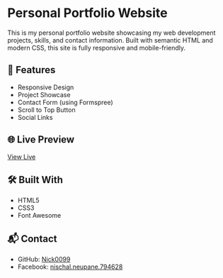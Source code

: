 # Personal Portfolio Website

This is my personal portfolio website showcasing my web development projects, skills, and contact information. Built with semantic HTML and modern CSS, this site is fully responsive and mobile-friendly.

## 🚀 Features
- Responsive Design
- Project Showcase
- Contact Form (using Formspree)
- Scroll to Top Button
- Social Links

## 🌐 Live Preview
[View Live](https://nick0099.github.io/)

## 🛠️ Built With
- HTML5
- CSS3
- Font Awesome

## 📬 Contact
- GitHub: [Nick0099](https://github.com/Nick0099)
- Facebook: [nischal.neupane.794628](https://www.facebook.com/nischal.neupane.794628)
